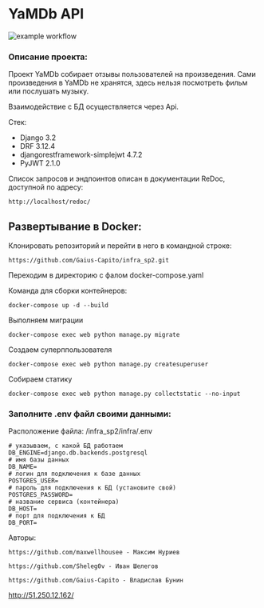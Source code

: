 # YaMDb API

![example workflow](https://github.com/Gaius-Capito/yamdb_final/actions/workflows/yamdb_workflow.yml/badge.svg)


### Описание проекта:

Проект YaMDb собирает отзывы пользователей на произведения. Сами произведения 
в YaMDb не хранятся, здесь нельзя посмотреть фильм или послушать музыку.

Взаимодействие с БД осуществляется через Api.

Стек:
- Django 3.2
- DRF 3.12.4
- djangorestframework-simplejwt 4.7.2
- PyJWT 2.1.0

Список запросов и эндпоинтов описан в документации ReDoc, доступной по адресу:
```
http://localhost/redoc/
```



## Развертывание в Docker:
Клонировать репозиторий и перейти в него в командной строке: 

``` 
https://github.com/Gaius-Capito/infra_sp2.git 
```
Переходим в директорию с фалом docker-compose.yaml

Команда для сборки контейнеров:
```
docker-compose up -d --build
```
Выполняем миграции
```
docker-compose exec web python manage.py migrate
```
Создаем суперппользователя
```
docker-compose exec web python manage.py createsuperuser
```
Собираем статику
```
docker-compose exec web python manage.py collectstatic --no-input
```

### Заполните .env файл своими данными:
Расположение файла: /infra_sp2/infra/.env
```
# указываем, с какой БД работаем
DB_ENGINE=django.db.backends.postgresql
# имя базы данных
DB_NAME=
# логин для подключения к базе данных
POSTGRES_USER=
# пароль для подключения к БД (установите свой)
POSTGRES_PASSWORD=
# название сервиса (контейнера)
DB_HOST=
# порт для подключения к БД
DB_PORT=
```

Авторы: 
```
https://github.com/maxwellhousee - Максим Нуриев
```
```
https://github.com/Sheleg0v - Иван Шелегов
```
```
https://github.com/Gaius-Capito - Владислав Бунин
```

http://51.250.12.162/